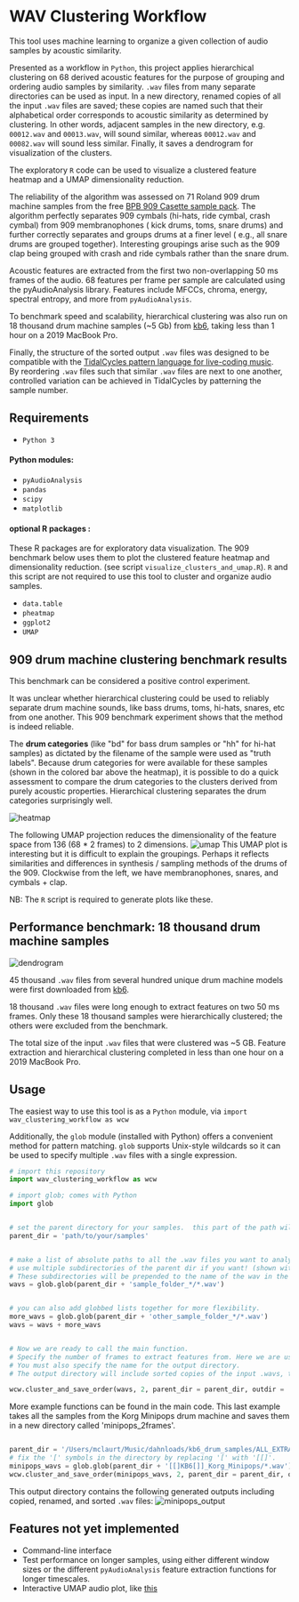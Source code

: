 # WAV Clustering Workflow

This tool uses machine learning to organize a given collection of audio samples by acoustic similarity.

Presented as a workflow in `Python`, this project applies hierarchical clustering on 68 derived acoustic features for the purpose of grouping and ordering audio samples by similarity.  `.wav` files from many separate directories can be used as input.  In a new directory, renamed copies of all the input `.wav` files are saved; these copies are named such that their alphabetical order corresponds to acoustic similarity as determined by clustering.  In other words, adjacent samples in the new directory, e.g. `00012.wav` and `00013.wav`, will sound similar, whereas `00012.wav` and `00082.wav` will sound less similar.   Finally, it saves a dendrogram for visualization of the clusters. 

The exploratory `R` code can be used to visualize a clustered feature heatmap and a UMAP dimensionality reduction.

The reliability of the algorithm was assessed on 71 Roland 909 drum machine samples from the free [BPB 909 Casette sample pack](https://bedroomproducersblog.com/2014/04/24/free-909-samples/). 
The algorithm perfectly separates 909 cymbals (hi-hats, ride cymbal, crash cymbal) from 909 membranophones ( kick drums, toms, snare drums) and further correctly separates and groups drums at a finer level ( e.g., all snare drums are grouped together).  Interesting groupings arise such as the 909 clap being grouped with crash and ride cymbals rather than the snare drum. 

Acoustic features are extracted from the first two non-overlapping 50 ms frames of the audio.  68 features per frame per sample are calculated using the pyAudioAnalysis library. Features include MFCCs, chroma, energy, spectral entropy, and more from `pyAudioAnalysis`.

To benchmark speed and scalability, hierarchical clustering was also run on 18 thousand drum machine samples (~5 Gb) from [kb6](https://samples.kb6.de/downloads.php), taking less than 1 hour on a 2019 MacBook Pro.  

Finally, the structure of the sorted output `.wav` files was designed to be compatible with the [TidalCycles pattern language for live-coding music](https://tidalcycles.org/Welcome).  
By reordering `.wav` files such that similar `.wav` files are next to one another, controlled variation can be achieved in TidalCycles by patterning the sample number.


## Requirements

* `Python 3`

#### Python modules:

* `pyAudioAnalysis`
* `pandas` 
* `scipy`
* `matplotlib`

#### optional R packages :

These R packages are for exploratory data visualization.  The 909 benchmark below uses them to plot the clustered feature heatmap and dimensionality reduction. (see script `visualize_clusters_and_umap.R`).  `R` and this script are not required to use this tool to cluster and organize audio samples.


* `data.table`
* `pheatmap`
* `ggplot2`
* `UMAP`



## 909 drum machine clustering benchmark results

This benchmark can be considered a positive control experiment.  

It was unclear whether hierarchical clustering could be used to reliably separate drum machine sounds, like bass drums, toms, hi-hats, snares, etc from one another.  This 909 benchmark experiment shows that the method is indeed reliable.

The **drum categories** (like "bd" for bass drum samples or "hh" for hi-hat samples) as dictated by the filename of the sample were used as "truth labels".  Because drum categories for were available for these samples (shown in the colored bar above the heatmap), it is possible to do a quick assessment to compare the drum categories to the clusters derived from purely acoustic properties.   Hierarchical clustering separates the drum categories surprisingly well.

![heatmap](./figures/clustermap_909.png)

The following UMAP projection reduces the dimensionality of the feature space from 136 (68 * 2 frames) to 2 dimensions. 
![umap](./figures/umap_909.png)
This UMAP plot is interesting but it is difficult to explain the groupings.  Perhaps it reflects similarities and differences in synthesis / sampling methods of the drums of the 909.  Clockwise from the left, we have membranophones, snares, and cymbals + clap.

NB:  The `R` script is required to generate plots like these.


## Performance benchmark:  18 thousand drum machine samples

![dendrogram](./all_2frames/dendrogram.png) 

45 thousand `.wav` files from several hundred unique drum machine models were first downloaded from [kb6](https://samples.kb6.de/downloads.php). 

18 thousand `.wav` files were long enough to extract features on two 50 ms frames.  Only these 18 thousand samples were hierarchically clustered; the others were excluded from the benchmark.

The total size of the input `.wav` files that were clustered was ~5 GB.
Feature extraction and hierarchical clustering completed in less than one hour on a 2019 MacBook Pro. 



## Usage

The easiest way to use this tool is as a `Python` module, via `import wav_clustering_workflow as wcw`

Additionally, the `glob` module (installed with Python) offers a convenient method for pattern matching.  `glob` supports Unix-style wildcards so it can be used to specify multiple `.wav` files with a single expression.

```python
# import this repository
import wav_clustering_workflow as wcw

# import glob; comes with Python
import glob


# set the parent directory for your samples.  this part of the path will not go into the name of the .wavs in the dendrogram visualization.
parent_dir = 'path/to/your/samples'


# make a list of absolute paths to all the .wav files you want to analyze. This is how the input is specified.
# use multiple subdirectories of the parent dir if you want! (shown with the first asterisk).  
# These subdirectories will be prepended to the name of the wav in the dendrogram.
wavs = glob.glob(parent_dir + 'sample_folder_*/*.wav')


# you can also add globbed lists together for more flexibility.
more_wavs = glob.glob(parent_dir + 'other_sample_folder_*/*.wav')
wavs = wavs + more_wavs


# Now we are ready to call the main function.
# Specify the number of frames to extract features from. Here we are using 2 frames.  2 seems to be sufficient for drum machine sample analyses. 
# You must also specify the name for the output directory.
# The output directory will include sorted copies of the input .wavs, the dendrogram visualization, and a text file showing the original paths of the .wavs

wcw.cluster_and_save_order(wavs, 2, parent_dir = parent_dir, outdir = 'your_output_directory')

```

More example functions can be found in the main code.  This last example takes all the samples from the Korg Minipops drum machine and saves them in a new directory called 'minipops_2frames'.

```python

parent_dir = '/Users/mclaurt/Music/dahnloads/kb6_drum_samples/ALL_EXTRACTED/'
# fix the '[' symbols in the directory by replacing '[' with '[[]'.
minipops_wavs = glob.glob(parent_dir + '[[]KB6[]]_Korg_Minipops/*.wav')
wcw.cluster_and_save_order(minipops_wavs, 2, parent_dir = parent_dir, outdir = 'minipops_2frames')
```
This output directory contains the following generated outputs including copied, renamed, and sorted `.wav` files:
![minipops_output](./figures/minipops_output.png)



## Features not yet implemented

* Command-line interface
* Test performance on longer samples, using either different window sizes or the different `pyAudioAnalysis` feature extraction functions for longer timescales.
* Interactive UMAP audio plot, like [this](https://petergill.shinyapps.io/shinyplay/) 
